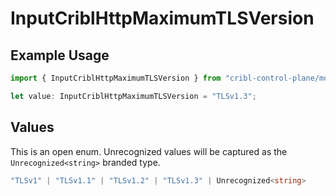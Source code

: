 # InputCriblHttpMaximumTLSVersion

## Example Usage

```typescript
import { InputCriblHttpMaximumTLSVersion } from "cribl-control-plane/models";

let value: InputCriblHttpMaximumTLSVersion = "TLSv1.3";
```

## Values

This is an open enum. Unrecognized values will be captured as the `Unrecognized<string>` branded type.

```typescript
"TLSv1" | "TLSv1.1" | "TLSv1.2" | "TLSv1.3" | Unrecognized<string>
```
